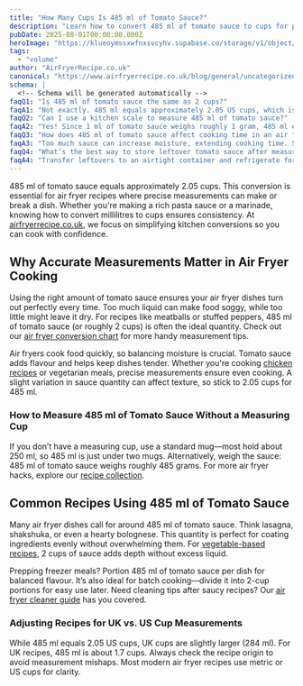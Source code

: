 ```yaml
---
title: "How Many Cups Is 485 ml of Tomato Sauce?"
description: "Learn how to convert 485 ml of tomato sauce to cups for perfect air fryer recipes. Get precise measurements and cooking tips in seconds!"
pubDate: 2025-08-01T00:00:00.000Z
heroImage: "https://klueoymssxwfnxsvcyhv.supabase.co/storage/v1/object/public/Shmucket/how-many-cups-is-485ml-tomato-sauce.webp"
tags:
  - "volume"
author: "AirFryerRecipe.co.uk"
canonical: "https://www.airfryerrecipe.co.uk/blog/general/uncategorized/how-many-cups-is-485ml-tomato-sauce"
schema: |
  <!-- Schema will be generated automatically -->
faqQ1: "Is 485 ml of tomato sauce the same as 2 cups?"
faqA1: "Not exactly. 485 ml equals approximately 2.05 US cups, which is slightly more than 2 cups. For precise cooking, especially in air fryer recipes, it’s best to measure accurately."
faqQ2: "Can I use a kitchen scale to measure 485 ml of tomato sauce?"
faqA2: "Yes! Since 1 ml of tomato sauce weighs roughly 1 gram, 485 ml equals 485 grams. A kitchen scale ensures perfect measurements, especially for thick sauces."
faqQ3: "How does 485 ml of tomato sauce affect cooking time in an air fryer?"
faqA3: "Too much sauce can increase moisture, extending cooking time. Stick to 485 ml (2.05 cups) for balanced results. Adjust time by 1-2 minutes if needed."
faqQ4: "What’s the best way to store leftover tomato sauce after measuring 485 ml?"
faqA4: "Transfer leftovers to an airtight container and refrigerate for up to 4 days. For longer storage, freeze in portions matching your typical recipe needs."
---
```

<p>485 ml of tomato sauce equals approximately 2.05 cups. This conversion is essential for air fryer recipes where precise measurements can make or break a dish. Whether you're making a rich pasta sauce or a marinade, knowing how to convert millilitres to cups ensures consistency. At <a href=https://www.airfryerrecipe.co.uk>airfryerrecipe.co.uk</a>, we focus on simplifying kitchen conversions so you can cook with confidence.</p>  

<h2>Why Accurate Measurements Matter in Air Fryer Cooking</h2>  
<p>Using the right amount of tomato sauce ensures your air fryer dishes turn out perfectly every time. Too much liquid can make food soggy, while too little might leave it dry. For recipes like meatballs or stuffed peppers, 485 ml of tomato sauce (or roughly 2 cups) is often the ideal quantity. Check out our <a href=https://www.airfryerrecipe.co.uk/air-fryer-conversion-chart>air fryer conversion chart</a> for more handy measurement tips.</p>  

<p>Air fryers cook food quickly, so balancing moisture is crucial. Tomato sauce adds flavour and helps keep dishes tender. Whether you're cooking <a href=https://www.airfryerrecipe.co.uk/recipe-category/chicken>chicken recipes</a> or vegetarian meals, precise measurements ensure even cooking. A slight variation in sauce quantity can affect texture, so stick to 2.05 cups for 485 ml.</p>  

<h3>How to Measure 485 ml of Tomato Sauce Without a Measuring Cup</h3>  
<p>If you don’t have a measuring cup, use a standard mug—most hold about 250 ml, so 485 ml is just under two mugs. Alternatively, weigh the sauce: 485 ml of tomato sauce weighs roughly 485 grams. For more air fryer hacks, explore our <a href=https://www.airfryerrecipe.co.uk/recipes>recipe collection</a>.</p>  

<h2>Common Recipes Using 485 ml of Tomato Sauce</h2>  
<p>Many air fryer dishes call for around 485 ml of tomato sauce. Think lasagna, shakshuka, or even a hearty bolognese. This quantity is perfect for coating ingredients evenly without overwhelming them. For <a href=https://www.airfryerrecipe.co.uk/recipe-category/vegetables>vegetable-based recipes</a>, 2 cups of sauce adds depth without excess liquid.</p>  

<p>Prepping freezer meals? Portion 485 ml of tomato sauce per dish for balanced flavour. It’s also ideal for batch cooking—divide it into 2-cup portions for easy use later. Need cleaning tips after saucy recipes? Our <a href=https://www.airfryerrecipe.co.uk/air-fryer-cleaner>air fryer cleaner guide</a> has you covered.</p>  

<h3>Adjusting Recipes for UK vs. US Cup Measurements</h3>  
<p>While 485 ml equals 2.05 US cups, UK cups are slightly larger (284 ml). For UK recipes, 485 ml is about 1.7 cups. Always check the recipe origin to avoid measurement mishaps. Most modern air fryer recipes use metric or US cups for clarity.</p>
